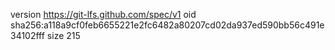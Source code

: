 version https://git-lfs.github.com/spec/v1
oid sha256:a118a9cf0feb6655221e2fc6482a80207cd02da937ed590bb56c491e34102fff
size 215
